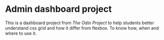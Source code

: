 # Admin dashboard project

This is a dashboard project from *The Odin Project* to help students 
better understand css grid and how it differ from flexbox. 
To know how, when and where to use it.
